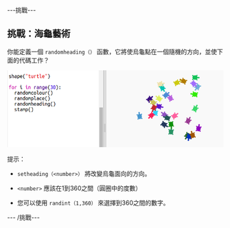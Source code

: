 \---挑戰\---

## 挑戰：海龜藝術

你能定義一個 `randomheading（）` 函數，它將使烏龜點在一個隨機的方向，並使下面的代碼工作？

![截圖](images/modern-turtle-art.png)

提示：

- `setheading（<number>）` 將改變烏龜面向的方向。

- `<number>` 應該在1到360之間（圓圈中的度數）

- 您可以使用 `randint（1,360）` 來選擇</code>到360之間的數字。

\--- /挑戰\---